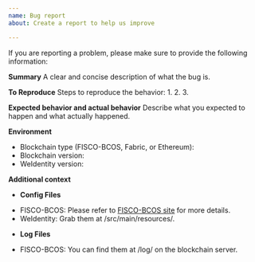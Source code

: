 ```yaml
---
name: Bug report
about: Create a report to help us improve

---
```


If you are reporting a problem, please make sure to provide the following information:

**Summary**
A clear and concise description of what the bug is.

**To Reproduce**
Steps to reproduce the behavior:
1. 
2. 
3. 

**Expected behavior and actual behavior**
Describe what you expected to happen and what actually happened.

**Environment**
- Blockchain type (FISCO-BCOS, Fabric, or Ethereum):
- Blockchain version:
- WeIdentity version:


**Additional context**
* **Config Files**
- FISCO-BCOS: Please refer to [FISCO-BCOS site](https://github.com/FISCO-BCOS/FISCO-BCOS) for more details.
- WeIdentity: Grab them at /src/main/resources/.
* **Log Files**
- FISCO-BCOS: You can find them at /log/ on the blockchain server.
